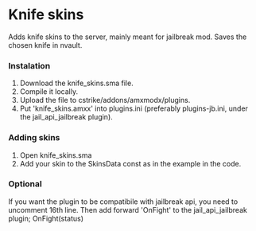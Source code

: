 # Knife skins
Adds knife skins to the server, mainly meant for jailbreak mod.
Saves the chosen knife in nvault.

### Instalation
1. Download the knife_skins.sma file.
2. Compile it locally.
3. Upload the file to cstrike/addons/amxmodx/plugins.
4. Put 'knife_skins.amxx' into plugins.ini (preferably plugins-jb.ini, under the jail_api_jailbreak plugin).

### Adding skins
1. Open knife_skins.sma
2. Add your skin to the SkinsData const as in the example in the code.

### Optional
If you want the plugin to be compatibile with jailbreak api, you need to uncomment 16th line.
Then add forward 'OnFight' to the jail_api_jailbreak plugin; OnFight(status)